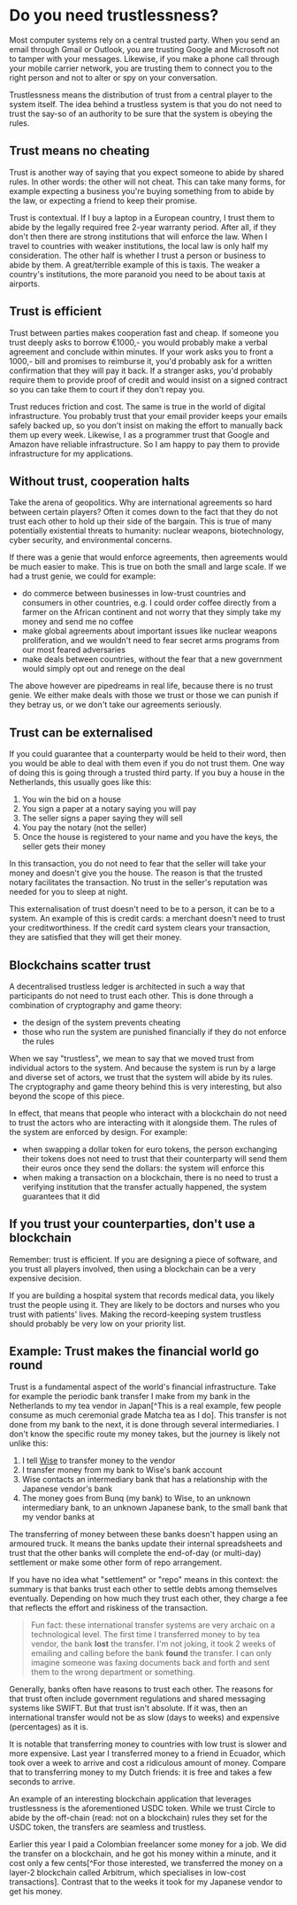 # Do you need trustlessness?

Most computer systems rely on a central trusted party. When you send an email through Gmail or Outlook, you are trusting Google and Microsoft not to tamper with your messages. Likewise, if you make a phone call through your mobile carrier network, you are trusting them to connect you to the right person and not to alter or spy on your conversation.

Trustlessness means the distribution of trust from a central player to the system itself. The idea behind a trustless system is that you do not need to trust the say-so of an authority to be sure that the system is obeying the rules.

## Trust means no cheating

Trust is another way of saying that you expect someone to abide by shared rules. In other words: the other will not cheat. This can take many forms, for example expecting a business you're buying something from to abide by the law, or expecting a friend to keep their promise.

Trust is contextual. If I buy a laptop in a European country, I trust them to abide by the legally required free 2-year warranty period. After all, if they don't then there are strong institutions that will enforce the law. When I travel to countries with weaker institutions, the local law is only half my consideration. The other half is whether I trust a person or business to abide by them. A great/terrible example of this is taxis. The weaker a country's institutions, the more paranoid you need to be about taxis at airports.

## Trust is efficient

Trust between parties makes cooperation fast and cheap. If someone you trust deeply asks to borrow €1000,- you would probably make a verbal agreement and conclude within minutes. If your work asks you to front a 1000,- bill and promises to reimburse it, you'd probably ask for a written confirmation that they will pay it back. If a stranger asks, you'd probably require them to provide proof of credit and would insist on a signed contract so you can take them to court if they don't repay you.

Trust reduces friction and cost. The same is true in the world of digital infrastructure. You probably trust that your email provider keeps your emails safely backed up, so you don't insist on making the effort to manually back them up every week. Likewise, I as a programmer trust that Google and Amazon have reliable infrastructure. So I am happy to pay them to provide infrastructure for my applications.

## Without trust, cooperation halts

Take the arena of geopolitics. Why are international agreements so hard between certain players? Often it comes down to the fact that they do not trust each other to hold up their side of the bargain. This is true of many potentially existential threats to humanity: nuclear weapons, biotechnology, cyber security, and environmental concerns.

If there was a genie that would enforce agreements, then agreements would be much easier to make. This is true on both the small and large scale. If we had a trust genie, we could for example:

- do commerce between businesses in low-trust countries and consumers in other countries, e.g. I could order coffee directly from a farmer on the African continent and not worry that they simply take my money and send me no coffee
- make global agreements about important issues like nuclear weapons proliferation, and we wouldn't need to fear secret arms programs from our most feared adversaries
- make deals between countries, without the fear that a new government would simply opt out and renege on the deal

The above however are pipedreams in real life, because there is no trust genie. We either make deals with those we trust or those we can punish if they betray us, or we don't take our agreements seriously.

## Trust can be externalised

If you could guarantee that a counterparty would be held to their word, then you would be able to deal with them even if you do not trust them. One way of doing this is going through a trusted third party. If you buy a house in the Netherlands, this usually goes like this:

1. You win the bid on a house
2. You sign a paper at a notary saying you will pay
3. The seller signs a paper saying they will sell
4. You pay the notary (not the seller)
5. Once the house is registered to your name and you have the keys, the seller gets their money

In this transaction, you do not need to fear that the seller will take your money and doesn't give you the house. The reason is that the trusted notary facilitates the transaction. No trust in the seller's reputation was needed for you to sleep at night.

This externalisation of trust doesn't need to be to a person, it can be to a system. An example of this is credit cards: a merchant doesn't need to trust your creditworthiness. If the credit card system clears your transaction, they are satisfied that they will get their money.

## Blockchains scatter trust

A decentralised trustless ledger is architected in such a way that participants do not need to trust each other. This is done through a combination of cryptography and game theory:

- the design of the system prevents cheating
- those who run the system are punished financially if they do not enforce the rules

When we say "trustless", we mean to say that we moved trust from individual actors to the system. And because the system is run by a large and diverse set of actors, we trust that the system will abide by its rules. The cryptography and game theory behind this is very interesting, but also beyond the scope of this piece.

In effect, that means that people who interact with a blockchain do not need to trust the actors who are interacting with it alongside them. The rules of the system are enforced by design. For example:

- when swapping a dollar token for euro tokens, the person exchanging their tokens does not need to trust that their counterparty will send them their euros once they send the dollars: the system will enforce this
- when making a transaction on a blockchain, there is no need to trust a verifying institution that the transfer actually happened, the system guarantees that it did

## If you trust your counterparties, don't use a blockchain

Remember: trust is efficient. If you are designing a piece of software, and you trust all players involved, then using a blockchain can be a very expensive decision.

If you are building a hospital system that records medical data, you likely trust the people using it. They are likely to be doctors and nurses who you trust with patients' lives. Making the record-keeping system trustless should probably be very low on your priority list.

## Example: Trust makes the financial world go round

Trust is a fundamental aspect of the world's financial infrastructure. Take for example the periodic bank transfer I make from my bank in the Netherlands to my tea vendor in Japan[^This is a real example, few people consume as much ceremonial grade Matcha tea as I do]. This transfer is not done from my bank to the next, it is done through several intermediaries. I don't know the specific route my money takes, but the journey is likely not unlike this:

1. I tell [Wise](https://wise.com) to transfer money to the vendor
2. I transfer money from my bank to Wise's bank account
3. Wise contacts an intermediary bank that has a relationship with the Japanese vendor's bank
4. The money goes from Bunq (my bank) to Wise, to an unknown intermediary bank, to an unknown Japanese bank, to the small bank that my vendor banks at

The transferring of money between these banks doesn't happen using an armoured truck. It means the banks update their internal spreadsheets and trust that the other banks will complete the end-of-day (or multi-day) settlement or make some other form of repo arrangement.

If you have no idea what "settlement" or "repo" means in this context: the summary is that banks trust each other to settle debts among themselves eventually. Depending on how much they trust each other, they charge a fee that reflects the effort and riskiness of the transaction.

> Fun fact: these international transfer systems are very archaic on a technological level. The first time I transferred money to by tea vendor, the bank **lost** the transfer. I'm not joking, it took 2 weeks of emailing and calling before the bank **found** the transfer. I can only imagine someone was faxing documents back and forth and sent them to the wrong department or something.

Generally, banks often have reasons to trust each other. The reasons for that trust often include government regulations and shared messaging systems like SWIFT. But that trust isn't absolute. If it was, then an international transfer would not be as slow (days to weeks) and expensive (percentages) as it is.

It is notable that transferring money to countries with low trust is slower and more expensive. Last year I transferred money to a friend in Ecuador, which took over a week to arrive and cost a ridiculous amount of money. Compare that to transferring money to my Dutch friends: it is free and takes a few seconds to arrive.

An example of an interesting blockchain application that leverages trustlessness is the aforementioned USDC token. While we trust Circle to abide by the off-chain (read: not on a blockchain) rules they set for the USDC token, the transfers are seamless and trustless.

Earlier this year I paid a Colombian freelancer some money for a job. We did the transfer on a blockchain, and he got his money within a minute, and it cost only a few cents[^For those interested, we transferred the money on a layer-2 blockchain called Arbitrum, which specialises in low-cost transactions]. Contrast that to the weeks it took for my Japanese vendor to get his money.